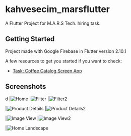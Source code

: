 # kahvesecim_marsflutter

A Flutter Project for M.A.R.S Tech. hiring task.

## Getting Started

Project made with Google Firebase in Flutter version 2.10.1

A few resources to get you started if you want to check:

- [Task: Coffee Catalog Screen App](https://www.figma.com/proto/DBqBnyOT3J4LB3k1JGViiI/Kahve-Se%C3%A7im-Ekran%C4%B1?node-id=1%3A2&viewport=372%2C327%2C0.23863832652568817&scaling=scale-down)

## Screenshots
d
|![Home](https://raw.githubusercontent.com/asimkymk/kahvesecim_marsflutter/main/screenshots/Home.png?raw=true)
|![Filter](https://raw.githubusercontent.com/asimkymk/kahvesecim_marsflutter/main/screenshots/Filter.png?raw=true)
|![Filter2](https://raw.githubusercontent.com/asimkymk/kahvesecim_marsflutter/main/screenshots/Filter2.png?raw=true)

|![Product Details](https://raw.githubusercontent.com/asimkymk/kahvesecim_marsflutter/main/screenshots/ProductDetails.png?raw=true)
|![Product Details2](https://raw.githubusercontent.com/asimkymk/kahvesecim_marsflutter/main/screenshots/ProductDetails2.png?raw=true)

|![Image View](https://raw.githubusercontent.com/asimkymk/kahvesecim_marsflutter/main/screenshots/ImageView.png?raw=true)
|![Image View2](https://raw.githubusercontent.com/asimkymk/kahvesecim_marsflutter/main/screenshots/ImageView2.png?raw=true)

|![Home Landscape](https://raw.githubusercontent.com/asimkymk/kahvesecim_marsflutter/main/screenshots/Home%202.png?raw=true)
